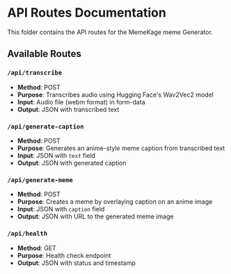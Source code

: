 # API Routes Documentation

This folder contains the API routes for the MemeKage meme Generator.

## Available Routes

### `/api/transcribe`
- **Method**: POST
- **Purpose**: Transcribes audio using Hugging Face's Wav2Vec2 model
- **Input**: Audio file (webm format) in form-data
- **Output**: JSON with transcribed text

### `/api/generate-caption`
- **Method**: POST
- **Purpose**: Generates an anime-style meme caption from transcribed text
- **Input**: JSON with `text` field
- **Output**: JSON with generated caption

### `/api/generate-meme`
- **Method**: POST
- **Purpose**: Creates a meme by overlaying caption on an anime image
- **Input**: JSON with `caption` field
- **Output**: JSON with URL to the generated meme image

### `/api/health`
- **Method**: GET
- **Purpose**: Health check endpoint
- **Output**: JSON with status and timestamp

